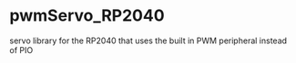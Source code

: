 # pwmServo_RP2040
servo library for the RP2040 that uses the built in PWM peripheral instead of PIO
